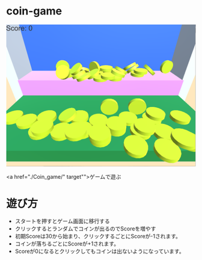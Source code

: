 # coin-game

![ゲーム画面](images/koin.png)

<a href="./Coin_game/" target"">ゲームで遊ぶ

# 遊び方
- スタートを押すとゲーム画面に移行する
- クリックするとランダムでコインが出るのでScoreを増やす
- 初期Scoreは30から始まり、クリックするごとにScoreが-1されます。
- コインが落ちるごとにScoreが+1されます。
- Scoreが0になるとクリックしてもコインは出ないようになっています。
